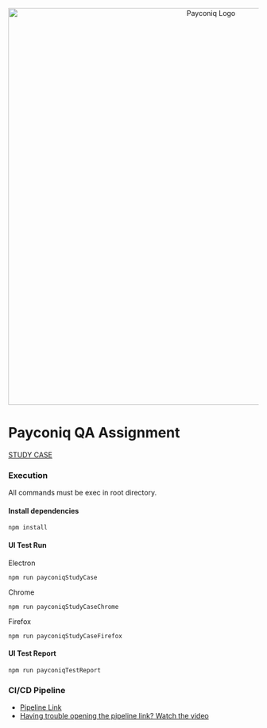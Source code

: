 <p align="center">
  <img width="800" alt="Payconiq Logo" src="https://github.com/barisozdicle/payconiq/blob/master/payconiqLogo.png?raw=true">
</p>

# Payconiq QA Assignment
[STUDY CASE ](https://drive.google.com/file/d/1LaySSyYi-P-7bHbgMJehkYMES8mj0AjF/view?usp=sharing)
### Execution
All commands must be exec in root directory.

#### Install dependencies
```
npm install
```
#### UI Test Run
Electron
```
npm run payconiqStudyCase
```
Chrome
```
npm run payconiqStudyCaseChrome
```
Firefox
```
npm run payconiqStudyCaseFirefox
```
#### UI Test Report
```
npm run payconiqTestReport
```
### CI/CD Pipeline
- [Pipeline Link](https://github.com/barisozdicle/payconiq/actions)
- [Having trouble opening the pipeline link? Watch the video](https://drive.google.com/file/d/1z4_PV1wZgk92Nmer5b2vte2eRSBPd5Q5/view?usp=sharing)

